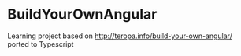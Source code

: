 # BuildYourOwnAngular
Learning project based on http://teropa.info/build-your-own-angular/ ported to Typescript
